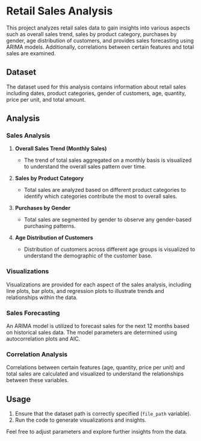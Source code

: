# Retail Sales Analysis

This project analyzes retail sales data to gain insights into various aspects such as overall sales trend, sales by product category, purchases by gender, age distribution of customers, and provides sales forecasting using ARIMA models. Additionally, correlations between certain features and total sales are examined.

## Dataset
The dataset used for this analysis contains information about retail sales including dates, product categories, gender of customers, age, quantity, price per unit, and total amount.

## Analysis

### Sales Analysis

1. **Overall Sales Trend (Monthly Sales)**
   - The trend of total sales aggregated on a monthly basis is visualized to understand the overall sales pattern over time.

2. **Sales by Product Category**
   - Total sales are analyzed based on different product categories to identify which categories contribute the most to overall sales.

3. **Purchases by Gender**
   - Total sales are segmented by gender to observe any gender-based purchasing patterns.

4. **Age Distribution of Customers**
   - Distribution of customers across different age groups is visualized to understand the demographic of the customer base.

### Visualizations

Visualizations are provided for each aspect of the sales analysis, including line plots, bar plots, and regression plots to illustrate trends and relationships within the data.

### Sales Forecasting

An ARIMA model is utilized to forecast sales for the next 12 months based on historical sales data. The model parameters are determined using autocorrelation plots and AIC.

### Correlation Analysis

Correlations between certain features (age, quantity, price per unit) and total sales are calculated and visualized to understand the relationships between these variables.

## Usage
1. Ensure that the dataset path is correctly specified (`file_path` variable).
2. Run the code to generate visualizations and insights.

Feel free to adjust parameters and explore further insights from the data.


